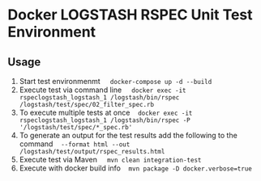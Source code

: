 # Docker LOGSTASH RSPEC Unit Test Environment

## Usage

1. Start test environmenmt
    `docker-compose up -d --build`
2. Execute test via command line
    `docker exec -it rspeclogstash_logstash_1 /logstash/bin/rspec /logstash/test/spec/02_filter_spec.rb`
3. To execute multiple tests at once
    `docker exec -it rspeclogstash_logstash_1 /logstash/bin/rspec -P '/logstash/test/spec/*_spec.rb'`
4. To generate an output for the test results add the following to the command
    `--format html --out /logstash/test/output/rspec_results.html`
5. Execute test via Maven
    `mvn clean integration-test`
6. Execute with docker build info
    `mvn package -D docker.verbose=true`
